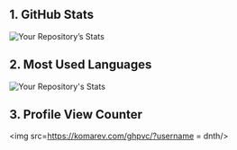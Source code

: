## 1. GitHub Stats
![Your Repository’s Stats](https://github-readme-stats.vercel.app/api?username=dnth&show_icons=true)

## 2. Most Used Languages
![Your Repository's Stats](https://github-readme-stats.vercel.app/api/top-langs/?username=dnth)

## 3. Profile View Counter
<img src=https://komarev.com/ghpvc/?username = dnth/>
